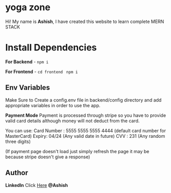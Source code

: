 # yoga zone

Hi! My name is **Ashish**, I have created this website to learn complete MERN STACK

# Install Dependencies

**For Backend** - `npm i`

**For Frontend** - `cd frontend` ` npm i`

## Env Variables

Make Sure to Create a config.env file in backend/config directory and add appropriate variables in order to use the app.

**Payment Mode**
Payment is processed through stripe so you have to provide valid card details although money will not deduct from the card.

You can use:
Card Number : 5555 5555 5555 4444 (default card number for MasterCard)
Expiry: 04/24  (Any valid date in future)
CVV : 231 (Any random three digits)

(If payment page doesn't load  just simply refresh the page it may be because stripe doesn't give a response)


## Author

**LinkedIn** Click [Here](https://www.linkedin.com/in/ashish-bansal-b43b60192/) **@Ashish**
